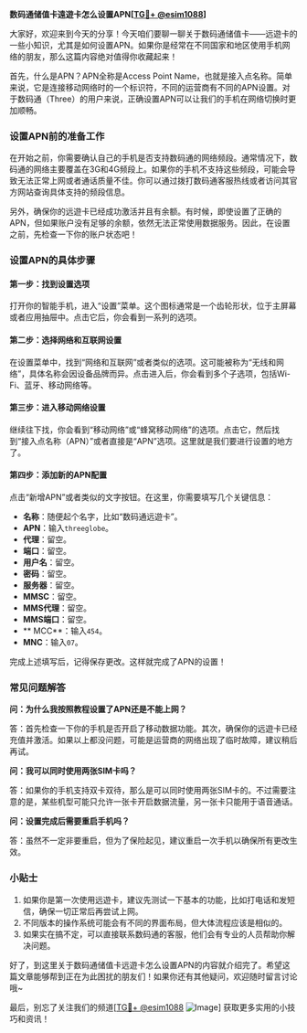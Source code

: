 **数码通储值卡遠遊卡怎么设置APN[[TG💪+ @esim1088](https://t.me/s/esim1088)]**

大家好，欢迎来到今天的分享！今天咱们要聊一聊关于数码通储值卡——远遊卡的一些小知识，尤其是如何设置APN。如果你是经常在不同国家和地区使用手机网络的朋友，那么这篇内容绝对值得你收藏起来！

首先，什么是APN？APN全称是Access Point Name，也就是接入点名称。简单来说，它是连接移动网络时的一个标识符，不同的运营商有不同的APN设置。对于数码通（Three）的用户来说，正确设置APN可以让我们的手机在网络切换时更加顺畅。

### 设置APN前的准备工作

在开始之前，你需要确认自己的手机是否支持数码通的网络频段。通常情况下，数码通的网络主要覆盖在3G和4G频段上。如果你的手机不支持这些频段，可能会导致无法正常上网或者通话质量不佳。你可以通过拨打数码通客服热线或者访问其官方网站查询具体支持的频段信息。

另外，确保你的远遊卡已经成功激活并且有余额。有时候，即使设置了正确的APN，但如果账户没有足够的余额，依然无法正常使用数据服务。因此，在设置之前，先检查一下你的账户状态吧！

### 设置APN的具体步骤

#### 第一步：找到设置选项

打开你的智能手机，进入“设置”菜单。这个图标通常是一个齿轮形状，位于主屏幕或者应用抽屉中。点击它后，你会看到一系列的选项。

#### 第二步：选择网络和互联网设置

在设置菜单中，找到“网络和互联网”或者类似的选项。这可能被称为“无线和网络”，具体名称会因设备品牌而异。点击进入后，你会看到多个子选项，包括Wi-Fi、蓝牙、移动网络等。

#### 第三步：进入移动网络设置

继续往下找，你会看到“移动网络”或“蜂窝移动网络”的选项。点击它，然后找到“接入点名称（APN）”或者直接是“APN”选项。这里就是我们要进行设置的地方了。

#### 第四步：添加新的APN配置

点击“新增APN”或者类似的文字按钮。在这里，你需要填写几个关键信息：

- **名称**：随便起个名字，比如“数码通远遊卡”。
- **APN**：输入`threeglobe`。
- **代理**：留空。
- **端口**：留空。
- **用户名**：留空。
- **密码**：留空。
- **服务器**：留空。
- **MMSC**：留空。
- **MMS代理**：留空。
- **MMS端口**：留空。
- ** MCC**：输入`454`。
- **MNC**：输入`07`。

完成上述填写后，记得保存更改。这样就完成了APN的设置！

### 常见问题解答

**问：为什么我按照教程设置了APN还是不能上网？**

答：首先检查一下你的手机是否开启了移动数据功能。其次，确保你的远遊卡已经充值并激活。如果以上都没问题，可能是运营商的网络出现了临时故障，建议稍后再试。

**问：我可以同时使用两张SIM卡吗？**

答：如果你的手机支持双卡双待，那么是可以同时使用两张SIM卡的。不过需要注意的是，某些机型可能只允许一张卡开启数据流量，另一张卡只能用于语音通话。

**问：设置完成后需要重启手机吗？**

答：虽然不一定非要重启，但为了保险起见，建议重启一次手机以确保所有更改生效。

### 小贴士

1. 如果你是第一次使用远遊卡，建议先测试一下基本的功能，比如打电话和发短信，确保一切正常后再尝试上网。
2. 不同版本的操作系统可能会有不同的界面布局，但大体流程应该是相似的。
3. 如果实在搞不定，可以直接联系数码通的客服，他们会有专业的人员帮助你解决问题。

好了，到这里关于数码通储值卡远遊卡怎么设置APN的内容就介绍完了。希望这篇文章能够帮到正在为此困扰的朋友们！如果你还有其他疑问，欢迎随时留言讨论哦~

最后，别忘了关注我们的频道[[TG💪+ @esim1088](https://t.me/s/esim1088) ![Image](https://i.postimg.cc/4NQfJmqS/Snipaste-2025-05-13-00-14-12.png)] 获取更多实用的小技巧和资讯！